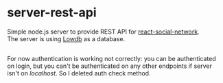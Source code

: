 # server-rest-api
Simple node.js server to provide REST API for 
<a href="https://github.com/ghostmurda/react-social-network">react-social-network</a>.<br>
The server is using <a href="https://github.com/typicode/lowdb">Lowdb</a> as a database.
##
For now authentication is working not correctly:
you can be authenticated on login, 
but you can't be authenticated on any other
 endpoints if server isn't on <i>localhost</i>. So I deleted auth check method.
